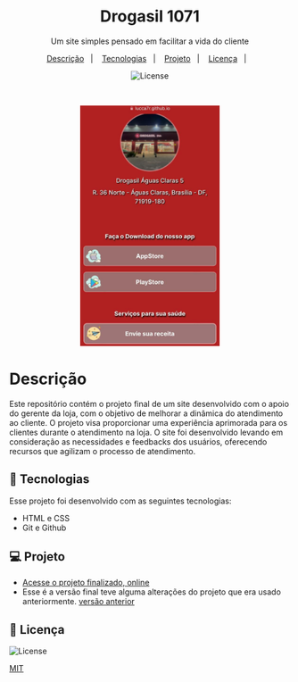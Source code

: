 <h1 align="center"> Drogasil 1071 </h1>

<p align="center"> Um site simples pensado em facilitar a vida do cliente <br/>
</p>

<p align="center">
  <a href="#-descrição">Descrição</a>&nbsp;&nbsp;&nbsp;|&nbsp;&nbsp;&nbsp;
  <a href="#-tecnologias">Tecnologias</a>&nbsp;&nbsp;&nbsp;|&nbsp;&nbsp;&nbsp;
  <a href="#-projeto">Projeto</a>&nbsp;&nbsp;&nbsp;|&nbsp;&nbsp;&nbsp;
  <a href="#-licença">Licença</a>&nbsp;&nbsp;&nbsp;|&nbsp;&nbsp;&nbsp;
</p>

<p align="center">
  <img alt="License" src="https://img.shields.io/static/v1?label=license&message=MIT&color=49AA26&labelColor=000000">
</p>

<br>
<p align="center" >
  <img width="250" alt="Tela Inicial" src="./assets/telaInicial.jpeg">
</p>


# Descrição

Este repositório contém o projeto final de um site desenvolvido com o apoio do gerente da loja, com o objetivo de melhorar a dinâmica do atendimento ao cliente.
O projeto visa proporcionar uma experiência aprimorada para os clientes durante o atendimento na loja. O site foi desenvolvido levando em consideração as necessidades e feedbacks dos usuários, oferecendo recursos que agilizam o processo de atendimento.

## 🚀 Tecnologias

Esse projeto foi desenvolvido com as seguintes tecnologias:

- HTML e CSS
- Git e Github

## 💻 Projeto


- [Acesse o projeto finalizado, online](https://lucca7r.github.io/1017-drogasil/)
- Esse é a versão final teve alguma alterações do projeto que era usado anteriormente.
        [versão anterior](https://lucca7r.github.io/drogasil-1071/)


## 👋 Licença
<p>
<img alt="License" src="https://img.shields.io/static/v1?label=license&message=MIT&color=49AA26&labelColor=000000">
</p>

[MIT](https://choosealicense.com/licenses/mit/)
